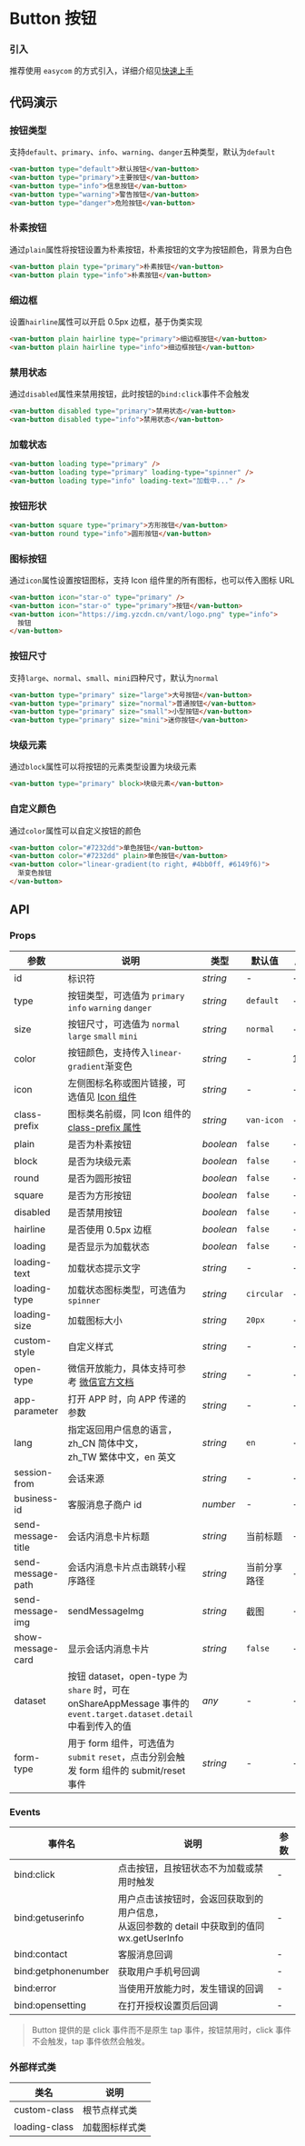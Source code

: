 # Button 按钮

### 引入

推荐使用 `easycom` 的方式引入，详细介绍见[快速上手](#/quickstart#easycom-mo-shi-tui-jian)

## 代码演示

### 按钮类型

支持`default`、`primary`、`info`、`warning`、`danger`五种类型，默认为`default`

```html
<van-button type="default">默认按钮</van-button>
<van-button type="primary">主要按钮</van-button>
<van-button type="info">信息按钮</van-button>
<van-button type="warning">警告按钮</van-button>
<van-button type="danger">危险按钮</van-button>
```

### 朴素按钮

通过`plain`属性将按钮设置为朴素按钮，朴素按钮的文字为按钮颜色，背景为白色

```html
<van-button plain type="primary">朴素按钮</van-button>
<van-button plain type="info">朴素按钮</van-button>
```

### 细边框

设置`hairline`属性可以开启 0.5px 边框，基于伪类实现

```html
<van-button plain hairline type="primary">细边框按钮</van-button>
<van-button plain hairline type="info">细边框按钮</van-button>
```

### 禁用状态

通过`disabled`属性来禁用按钮，此时按钮的`bind:click`事件不会触发

```html
<van-button disabled type="primary">禁用状态</van-button>
<van-button disabled type="info">禁用状态</van-button>
```

### 加载状态

```html
<van-button loading type="primary" />
<van-button loading type="primary" loading-type="spinner" />
<van-button loading type="info" loading-text="加载中..." />
```

### 按钮形状

```html
<van-button square type="primary">方形按钮</van-button>
<van-button round type="info">圆形按钮</van-button>
```

### 图标按钮

通过`icon`属性设置按钮图标，支持 Icon 组件里的所有图标，也可以传入图标 URL

```html
<van-button icon="star-o" type="primary" />
<van-button icon="star-o" type="primary">按钮</van-button>
<van-button icon="https://img.yzcdn.cn/vant/logo.png" type="info">
  按钮
</van-button>
```

### 按钮尺寸

支持`large`、`normal`、`small`、`mini`四种尺寸，默认为`normal`

```html
<van-button type="primary" size="large">大号按钮</van-button>
<van-button type="primary" size="normal">普通按钮</van-button>
<van-button type="primary" size="small">小型按钮</van-button>
<van-button type="primary" size="mini">迷你按钮</van-button>
```

### 块级元素

通过`block`属性可以将按钮的元素类型设置为块级元素

```html
<van-button type="primary" block>块级元素</van-button>
```

### 自定义颜色

通过`color`属性可以自定义按钮的颜色

```html
<van-button color="#7232dd">单色按钮</van-button>
<van-button color="#7232dd" plain>单色按钮</van-button>
<van-button color="linear-gradient(to right, #4bb0ff, #6149f6)">
  渐变色按钮
</van-button>
```

## API

### Props

| 参数 | 说明 | 类型 | 默认值 | 版本 |
| --- | --- | --- | --- | --- |
| id | 标识符 | _string_ | - | - |
| type | 按钮类型，可选值为 `primary` `info` `warning` `danger` | _string_ | `default` | - |
| size | 按钮尺寸，可选值为 `normal` `large` `small` `mini` | _string_ | `normal` | - |
| color | 按钮颜色，支持传入`linear-gradient`渐变色 | _string_ | - | 1.0.0 |
| icon | 左侧图标名称或图片链接，可选值见 [Icon 组件](#/icon) | _string_ | - | - |
| class-prefix | 图标类名前缀，同 Icon 组件的 [class-prefix 属性](#/icon) | _string_ | `van-icon` | - |
| plain | 是否为朴素按钮 | _boolean_ | `false` | - |
| block | 是否为块级元素 | _boolean_ | `false` | - |
| round | 是否为圆形按钮 | _boolean_ | `false` | - |
| square | 是否为方形按钮 | _boolean_ | `false` | - |
| disabled | 是否禁用按钮 | _boolean_ | `false` | - |
| hairline | 是否使用 0.5px 边框 | _boolean_ | `false` | - |
| loading | 是否显示为加载状态 | _boolean_ | `false` | - |
| loading-text | 加载状态提示文字 | _string_ | - | - |
| loading-type | 加载状态图标类型，可选值为 `spinner` | _string_ | `circular` | - |
| loading-size | 加载图标大小 | _string_ | `20px` | - |
| custom-style | 自定义样式 | _string_ | - | - |
| open-type | 微信开放能力，具体支持可参考 [微信官方文档](https://mp.weixin.qq.com/debug/wxadoc/dev/component/button.html) | _string_ | - | - |
| app-parameter | 打开 APP 时，向 APP 传递的参数 | _string_ | - | - |
| lang | 指定返回用户信息的语言，zh_CN 简体中文，<br>zh_TW 繁体中文，en 英文 | _string_ | `en` | - | - |
| session-from | 会话来源 | _string_ | - | - |
| business-id | 客服消息子商户 id | _number_ | - | - |
| send-message-title | 会话内消息卡片标题 | _string_ | 当前标题 | - |
| send-message-path | 会话内消息卡片点击跳转小程序路径 | _string_ | 当前分享路径 | - |
| send-message-img | sendMessageImg | _string_ | 截图 | - |
| show-message-card | 显示会话内消息卡片 | _string_ | `false` | - |
| dataset | 按钮 dataset，open-type 为 `share` 时，可在 onShareAppMessage 事件的 `event.target.dataset.detail` 中看到传入的值 | _any_ | - | - |
| form-type | 用于 form 组件，可选值为`submit` `reset`，点击分别会触发 form 组件的 submit/reset 事件 | _string_ | - | - |

### Events

| 事件名 | 说明 | 参数 |
| --- | --- | --- |
| bind:click | 点击按钮，且按钮状态不为加载或禁用时触发 | - |
| bind:getuserinfo | 用户点击该按钮时，会返回获取到的用户信息，<br>从返回参数的 detail 中获取到的值同 wx.getUserInfo | - |
| bind:contact | 客服消息回调 | - |
| bind:getphonenumber | 获取用户手机号回调 | - |
| bind:error | 当使用开放能力时，发生错误的回调 | - |
| bind:opensetting | 在打开授权设置页后回调 | - |

> Button 提供的是 click 事件而不是原生 tap 事件，按钮禁用时，click 事件不会触发，tap 事件依然会触发。

### 外部样式类

| 类名          | 说明           |
| ------------- | -------------- |
| custom-class  | 根节点样式类   |
| loading-class | 加载图标样式类 |
